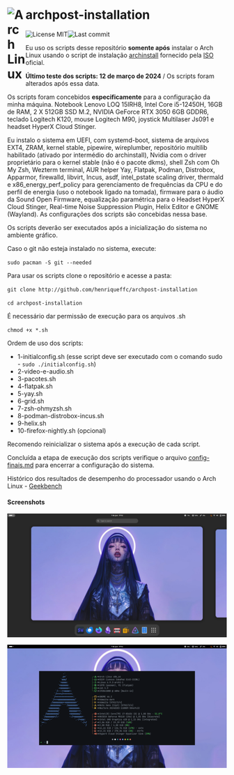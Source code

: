 # <img align="left" alt="Arch Linux" width="42px" src="https://cdn.jsdelivr.net/npm/simple-icons@6.23.0/icons/archlinux.svg" /> archpost-installation

[<img align="left" alt="License MIT" src="https://img.shields.io/github/license/henriqueffc/archpost-installation?style=flat-square" />](https://github.com/henriqueffc/archpost-installation/blob/main/LICENSE)
<img align="left" alt="Last commit" src="https://img.shields.io/github/last-commit/henriqueffc/archpost-installation?style=flat-square" />
<br>

Eu uso os scripts desse repositório **somente após** instalar o Arch Linux
usando o script de instalação
[archinstall](https://github.com/archlinux/archinstall) fornecido pela
[ISO](https://archlinux.org/download/) oficial.

**Último teste dos scripts: 12 de março de 2024** / Os scripts foram alterados
após essa data.

Os scripts foram concebidos **especificamente** para a configuração da minha
máquina. Notebook Lenovo LOQ 15IRH8, Intel Core i5-12450H, 16GB de RAM, 2 X
512GB SSD M.2, NVIDIA GeForce RTX 3050 6GB GDDR6, teclado Logitech K120, mouse
Logitech M90, joystick Multilaser Js091 e headset HyperX Cloud Stinger.

Eu instalo o sistema em UEFI, com systemd-boot, sistema de arquivos EXT4, ZRAM,
kernel stable, pipewire, wireplumber, repositório multilib habilitado (ativado
por intermédio do archinstall), Nvidia com o driver proprietário para o kernel
stable (não é o pacote dkms), shell Zsh com Oh My Zsh, Wezterm terminal, AUR
helper Yay, Flatpak, Podman, Distrobox, Apparmor, firewalld, libvirt, Incus,
asdf, intel_pstate scaling driver, thermald e x86_energy_perf_policy para
gerenciamento de frequências da CPU e do perfil de energia (uso o notebook
ligado na tomada), firmware para o áudio da Sound Open Firmware, equalização
paramétrica para o Headset HyperX Cloud Stinger, Real-time Noise Suppression
Plugin, Helix Editor e GNOME (Wayland). As configurações dos scripts são
concebidas nessa base.

Os scripts deverão ser executados após a inicialização do sistema no ambiente
gráfico.

Caso o git não esteja instalado no sistema, execute:

`sudo pacman -S git --needed`

Para usar os scripts clone o repositório e acesse a pasta:

`git clone http://github.com/henriqueffc/archpost-installation`

`cd archpost-installation`

É necessário dar permissão de execução para os arquivos .sh

`chmod +x *.sh`

Ordem de uso dos scripts:

- 1-initialconfig.sh (esse script deve ser executado com o comando sudo -
  `sudo ./initialconfig.sh`)
- 2-video-e-audio.sh
- 3-pacotes.sh
- 4-flatpak.sh
- 5-yay.sh
- 6-grid.sh
- 7-zsh-ohmyzsh.sh
- 8-podman-distrobox-incus.sh
- 9-helix.sh
- 10-firefox-nightly.sh (opcional)

Recomendo reinicializar o sistema após a execução de cada script.

Concluída a etapa de execução dos scripts verifique o arquivo
[config-finais.md](https://github.com/henriqueffc/archpost-installation/blob/main/config-finais.md)
para encerrar a configuração do sistema.

Histórico dos resultados de desempenho do processador usando o Arch Linux -
[Geekbench](https://browser.geekbench.com/user/430599)

#### Screenshots

![Tela 1](.github/screenshots/1.png)

![Tela 2](.github/screenshots/2.png)
